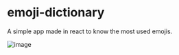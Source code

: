 # emoji-dictionary
A simple app made in react to know the most used emojis.

![image](https://user-images.githubusercontent.com/32298013/187679002-280fcb27-7310-41d7-b329-a4c2dad78bed.png)


